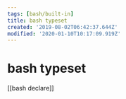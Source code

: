 ```yaml
---
tags: [bash/built-in]
title: bash typeset
created: '2019-08-02T06:42:37.644Z'
modified: '2020-01-10T10:17:09.919Z'
---
```


# bash typeset

[[bash declare]]
